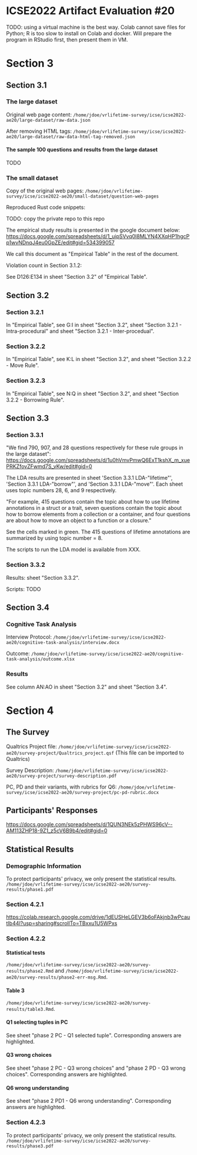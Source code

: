 # ICSE2022 Artifact Evaluation #20
TODO: using a virtual machine is the best way. Colab cannot save files for Python; R is too slow to install on Colab and docker. 
Will prepare the program in RStudio first, then present them in VM.

# Section 3
## Section 3.1
### The large dataset
Original web page content:
`/home/jdoe/vrlifetime-survey/icse/icse2022-ae20/large-dataset/raw-data.json`

After removing HTML tags:
`/home/jdoe/vrlifetime-survey/icse/icse2022-ae20/large-dataset/raw-data-html-tag-removed.json`
#### The sample 100 questions and results from the large dataset
TODO

### The small dataset
Copy of the original web pages:
`/home/jdoe/vrlifetime-survey/icse/icse2022-ae20/small-dataset/question-web-pages`

Reproduced Rust code snippets:

TODO: copy the private repo to this repo

The empirical study results is presented in the google document below:
https://docs.google.com/spreadsheets/d/1_uipSVvq0l8MLYN4XXqHP1hgcPp1wvNDnqJ4eu0GpZE/edit#gid=534399057

We call this document as "Empirical Table" in the rest of the document.

Violation count in Section 3.1.2:

See D126:E134 in sheet "Section 3.2" of "Empirical Table".


## Section 3.2
### Section 3.2.1
In "Empirical Table", see G:I in sheet "Section 3.2", sheet "Section 3.2.1 - Intra-procedural" and sheet "Section 3.2.1 - Inter-procedual".

### Section 3.2.2
In "Empirical Table", see K:L in sheet "Section 3.2", and sheet "Section 3.2.2 - Move Rule".

### Section 3.2.3
In "Empirical Table", see N:Q in sheet "Section 3.2", and sheet "Section 3.2.2 - Borrowing Rule".

## Section 3.3

### Section 3.3.1
"We find 790, 907, and 28 questions respectively for these rule
groups in the large dataset":
https://docs.google.com/spreadsheets/d/1u0hVmvPmwQ6ExT1kshX_m_xuePRKZfovZFwmd7S_vKw/edit#gid=0

The LDA results are presented in sheet 'Section 3.3.1 LDA-"lifetime"',
'Section 3.3.1 LDA-"borrow"', and 'Section 3.3.1 LDA-"move"'.
Each sheet uses topic numbers 28, 6, and 9 respectively.

"For example, 415 questions contain the topic about how
to use lifetime annotations in a struct or a trait, seven questions
contain the topic about how to borrow elements from a collection or
a container, and four questions are about how to move an object to a
function or a closure."

See the cells marked in green. The 415 questions of lifetime annotations
are summarized by using topic number = 8.

The scripts to run the LDA model is available from XXX.

### Section 3.3.2
Results: sheet "Section 3.3.2".

Scripts: TODO

## Section 3.4
### Cognitive Task Analysis
Interview Protocol: `/home/jdoe/vrlifetime-survey/icse/icse2022-ae20/cognitive-task-analysis/interview.docx`

Outcome: `/home/jdoe/vrlifetime-survey/icse/icse2022-ae20/cognitive-task-analysis/outcome.xlsx`

### Results
See column AN:AO in sheet "Section 3.2" and sheet "Section 3.4".

# Section 4
## The Survey
Qualtrics Project file: `/home/jdoe/vrlifetime-survey/icse/icse2022-ae20/survey-project/Qualtrics_project.qsf` (This file can be imported to Qualtrics)

Survey Description: `/home/jdoe/vrlifetime-survey/icse/icse2022-ae20/survey-project/survey-description.pdf`

PC, PD and their variants, with rubrics for Q6:
`/home/jdoe/vrlifetime-survey/icse/icse2022-ae20/survey-project/pc-pd-rubric.docx`

## Participants' Responses

https://docs.google.com/spreadsheets/d/1QUN3NEk5zPHWS96cV--AM113ZHP18-9Z1_z5cV6B9b4/edit#gid=0

## Statistical Results

### Demographic Information
To protect participants' privacy, we only present the statistical results.
`/home/jdoe/vrlifetime-survey/icse/icse2022-ae20/survey-results/phase1.pdf`

### Section 4.2.1
https://colab.research.google.com/drive/1dEUSHeLGEV3b6oFAkjnb3wPcautIb44I?usp=sharing#scrollTo=TBxxu1U5WPxs

### Section 4.2.2 
#### Statistical tests
`/home/jdoe/vrlifetime-survey/icse/icse2022-ae20/survey-results/phase2.Rmd` and `/home/jdoe/vrlifetime-survey/icse/icse2022-ae20/survey-results/phase2-err-msg.Rmd`.
#### Table 3
`/home/jdoe/vrlifetime-survey/icse/icse2022-ae20/survey-results/table3.Rmd`.
#### Q1 selecting tuples in PC
See sheet "phase 2 PC - Q1 selected tuple". 
Corresponding answers are highlighted.
#### Q3 wrong choices
See sheet "phase 2 PC - Q3 wrong choices" and "phase 2 PD - Q3 wrong choices".
Corresponding answers are highlighted.
#### Q6 wrong understanding
See sheet "phase 2 PD1 - Q6 wrong understanding".
Corresponding answers are highlighted.
### Section 4.2.3 
To protect participants' privacy, we only present the statistical results.
`/home/jdoe/vrlifetime-survey/icse/icse2022-ae20/survey-results/phase3.pdf`

